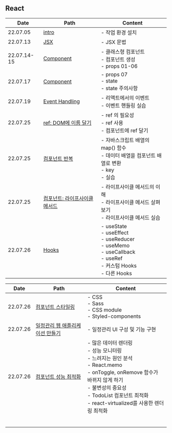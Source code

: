 ## React

| Date        | Path                                                   | Content                                                      |
| ----------- | ------------------------------------------------------ | ------------------------------------------------------------ |
| 22.07.05    | [intro](React/00_intro.md)                             | - 작업 환경 설치                                             |
| 22.07.13    | [JSX](React/01_JSX.md)                                 | - JSX 문법                                                   |
| 22.07.14-15 | [Component](React/02_component.md)                     | - 클래스형 컴포넌트<br/>- 컴포넌트 생성<br/>- props 01-06    |
| 22.07.17    | [Component](React/02_component.md)                     | - props 07<br/>- state<br/>- state 주의사항                  |
| 22.07.19    | [Event Handling](React/03_EventHandling.md)            | - 리액트에서의 이벤트<br />- 이벤트 핸들링 실습              |
| 22.07.25    | [ref: DOM에 이름 달기](React/04_ref.md)                | - ref 의 필요성<br />- ref 사용<br />- 컴포넌트에 ref 달기   |
| 22.07.25    | [컴포넌트 반복](React/05_Component반복.md)             | - 자바스크립트 배열의 map() 함수<br />- 데이터 배열을 컴포넌트 배열로 변환<br />- key<br />- 실습 |
| 22.07.25    | [컴포넌트: 라이프사이클 메서드](React/06_LifeCycle.md) | - 라이프사이클 메서드의 이해<br />- 라이프사이클 메서드 살펴보기<br />- 라이프사이클 메서드 실습 |
| 22.07.26    | [Hooks](React/07_Hooks.md)                             | - useState<br />- useEffect<br />- useReducer<br />- useMemo<br />- useCallback<br />- useRef<br />- 커스텀 Hooks<br />- 다른 Hooks |

| Date     | Path                                                    | Content                                                      |
| -------- | ------------------------------------------------------- | ------------------------------------------------------------ |
| 22.07.26 | [컴포넌트 스타일링](React/08_ComponentStyling.md)       | - CSS<br />- Sass<br />- CSS module<br />- Styled-components |
| 22.07.26 | [일정관리 웹 애플리케이션 만들기](React/09_Schedule.md) | - 일정관리 UI 구성 및 기능 구현                              |
| 22.07.26 | [컴포넌트 성능 최적화](React/10_컴포넌트성능최적화.md)  | - 많은 데이터 렌더링<br />- 성능 모니터링<br />- 느려지는 원인 분석<br />- React.memo<br />- onToggle, onRemove 함수가 바뀌지 않게 하기<br />- 불변성의 중요성<br />- TodoList  컴포넌트 최적화<br />- react-virtualized를 사용한 렌더링 최적화 |
|          |                                                         |                                                              |
|          |                                                         |                                                              |
|          |                                                         |                                                              |
|          |                                                         |                                                              |
|          |                                                         |                                                              |
|          |                                                         |                                                              |

